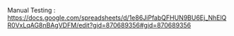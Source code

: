 Manual Testing : https://docs.google.com/spreadsheets/d/1e86JiPfabQFHUN9BU6Ej_NhElQR0VxLqAG8nBAgVDFM/edit?gid=870689356#gid=870689356
